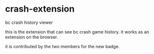 # crash-extension
bc crash history viewer

this is the extension that can see bc crash game history.
it works as an extension on the browser.

it is contributed by the two members for the new badge.